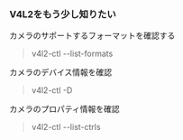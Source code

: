 ### V4L2をもう少し知りたい  
  
カメラのサポートするフォーマットを確認する  
> v4l2-ctl --list-formats  

カメラのデバイス情報を確認  
> v4l2-ctl -D    
  
カメラのプロパティ情報を確認  
> v4l2-ctl --list-ctrls  

